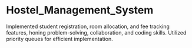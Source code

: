 # Hostel_Management_System
Implemented student registration, room allocation, and fee tracking features, honing problem-solving, collaboration, and coding skills. Utilized priority queues for efficient implementation.
